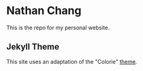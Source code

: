 # Nathan Chang
This is the repo for my personal website.

## Jekyll Theme
This site uses an adaptation of the "Colorie"
[theme](https://github.com/ronv/colorie).
